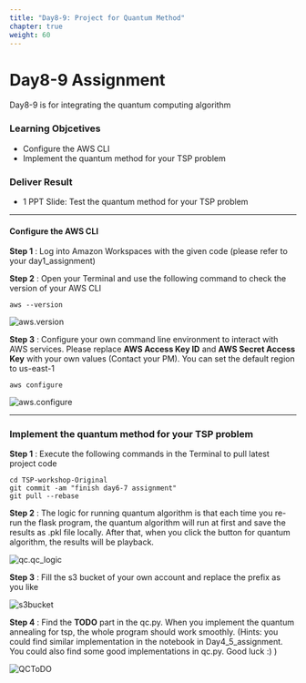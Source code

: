 ```yaml
---
title: "Day8-9: Project for Quantum Method"
chapter: true
weight: 60
---
```


# Day8-9 Assignment

Day8-9 is for integrating the quantum computing algorithm

### Learning Objcetives

- Configure the AWS CLI
- Implement the quantum method for your TSP problem

### Deliver Result
- 1 PPT Slide: Test the quantum method for your TSP problem

---

#### Configure the AWS CLI

**Step 1** : Log into Amazon Workspaces with the given code (please refer to your day1_assignment)

**Step 2** : Open your Terminal and use the following command to check the version of your AWS CLI 

```
aws --version
```

![aws.version](/k12.interncamp.assignment.book/images/awscliversion.png)

**Step 3** : Configure your own command line environment to interact with AWS services. Please replace **AWS Access Key ID** and **AWS Secret Access Key** with your own values (Contact your PM). You can set the default region to us-east-1

```
aws configure
```

![aws.configure](/k12.interncamp.assignment.book/images/awsconfigure.png)

---

### Implement the quantum method for your TSP problem

**Step 1**  : Execute the following commands in the Terminal to pull latest project code

```
cd TSP-workshop-Original
git commit -am "finish day6-7 assignment"
git pull --rebase
```

**Step 2**  : The logic for running quantum algorithm is that each time you re-run the flask program, the quantum algorithm will run at first and save the results as .pkl file locally. After that, when you click the button for quantum algorithm, the results will be playback.

![qc.qc_logic](/k12.interncamp.assignment.book/images/qclogic.png)

**Step 3**  : Fill the s3 bucket of your own account and replace the prefix as you like

![s3bucket](/k12.interncamp.assignment.book/images/s3bucket.png)

**Step 4**  : Find the **TODO** part in the qc.py. When you implement the quantum annealing for tsp, the whole program should work smoothly. (Hints: you could find similar implementation in the notebook in Day4_5_assignment. You could also find some good implementations in qc.py. Good luck :) )

![QCToDO](/k12.interncamp.assignment.book/images/QCToDo.png)
